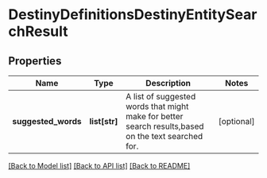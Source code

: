 # DestinyDefinitionsDestinyEntitySearchResult

## Properties
Name | Type | Description | Notes
------------ | ------------- | ------------- | -------------
**suggested_words** | **list[str]** | A list of suggested words that might make for better search results,based on the text searched for. | [optional] 

[[Back to Model list]](../README.md#documentation-for-models) [[Back to API list]](../README.md#documentation-for-api-endpoints) [[Back to README]](../README.md)


